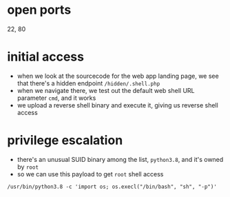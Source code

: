 # open ports
22, 80
# initial access
* when we look at the sourcecode for the web app landing page, we see that there's a hidden endpoint `/hidden/.shell.php`
* when we navigate there, we test out the default web shell URL parameter `cmd`, and it works
* we upload a reverse shell binary and execute it, giving us reverse shell access
# privilege escalation
* there's an unusual SUID binary among the list, `python3.8`, and it's owned by `root`
* so we can use this payload to get `root` shell access
```
/usr/bin/python3.8 -c 'import os; os.execl("/bin/bash", "sh", "-p")'
```

